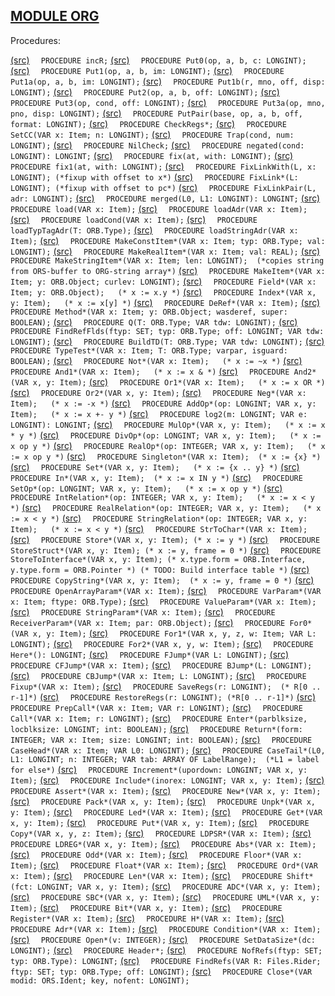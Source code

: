 
## [MODULE ORG](https://github.com/io-core/Build/blob/main/ORG.Mod)

Procedures:

[(src)](https://github.com/io-core/Build/blob/main/ORG.Mod#L67) `  PROCEDURE incR;`
[(src)](https://github.com/io-core/Build/blob/main/ORG.Mod#L72) `  PROCEDURE Put0(op, a, b, c: LONGINT);`
[(src)](https://github.com/io-core/Build/blob/main/ORG.Mod#L77) `  PROCEDURE Put1(op, a, b, im: LONGINT);`
[(src)](https://github.com/io-core/Build/blob/main/ORG.Mod#L83) `  PROCEDURE Put1a(op, a, b, im: LONGINT);`
[(src)](https://github.com/io-core/Build/blob/main/ORG.Mod#L99) `  PROCEDURE Put1b(r, mno, off, disp: LONGINT);`
[(src)](https://github.com/io-core/Build/blob/main/ORG.Mod#L104) `  PROCEDURE Put2(op, a, b, off: LONGINT);`
[(src)](https://github.com/io-core/Build/blob/main/ORG.Mod#L109) `  PROCEDURE Put3(op, cond, off: LONGINT);`
[(src)](https://github.com/io-core/Build/blob/main/ORG.Mod#L114) `  PROCEDURE Put3a(op, mno, pno, disp: LONGINT);`
[(src)](https://github.com/io-core/Build/blob/main/ORG.Mod#L119) `  PROCEDURE PutPair(base, op, a, b, off, format: LONGINT);`
[(src)](https://github.com/io-core/Build/blob/main/ORG.Mod#L131) `  PROCEDURE CheckRegs*;`
[(src)](https://github.com/io-core/Build/blob/main/ORG.Mod#L138) `  PROCEDURE SetCC(VAR x: Item; n: LONGINT);`
[(src)](https://github.com/io-core/Build/blob/main/ORG.Mod#L142) `  PROCEDURE Trap(cond, num: LONGINT);`
[(src)](https://github.com/io-core/Build/blob/main/ORG.Mod#L146) `  PROCEDURE NilCheck;`
[(src)](https://github.com/io-core/Build/blob/main/ORG.Mod#L152) `  PROCEDURE negated(cond: LONGINT): LONGINT;`
[(src)](https://github.com/io-core/Build/blob/main/ORG.Mod#L158) `  PROCEDURE fix(at, with: LONGINT);`
[(src)](https://github.com/io-core/Build/blob/main/ORG.Mod#L163) `  PROCEDURE fix1(at, with: LONGINT);`
[(src)](https://github.com/io-core/Build/blob/main/ORG.Mod#L170) `  PROCEDURE FixLinkWith(L, x: LONGINT); (*fixup with offset to x*)`
[(src)](https://github.com/io-core/Build/blob/main/ORG.Mod#L183) `  PROCEDURE FixLink*(L: LONGINT); (*fixup with offset to pc*)`
[(src)](https://github.com/io-core/Build/blob/main/ORG.Mod#L187) `  PROCEDURE FixLinkPair(L, adr: LONGINT);`
[(src)](https://github.com/io-core/Build/blob/main/ORG.Mod#L198) `  PROCEDURE merged(L0, L1: LONGINT): LONGINT;`
[(src)](https://github.com/io-core/Build/blob/main/ORG.Mod#L210) `  PROCEDURE load(VAR x: Item);`
[(src)](https://github.com/io-core/Build/blob/main/ORG.Mod#L239) `  PROCEDURE loadAdr(VAR x: Item);`
[(src)](https://github.com/io-core/Build/blob/main/ORG.Mod#L254) `  PROCEDURE loadCond(VAR x: Item);`
[(src)](https://github.com/io-core/Build/blob/main/ORG.Mod#L269) `  PROCEDURE loadTypTagAdr(T: ORB.Type);`
[(src)](https://github.com/io-core/Build/blob/main/ORG.Mod#L277) `  PROCEDURE loadStringAdr(VAR x: Item);`
[(src)](https://github.com/io-core/Build/blob/main/ORG.Mod#L285) `  PROCEDURE MakeConstItem*(VAR x: Item; typ: ORB.Type; val: LONGINT);`
[(src)](https://github.com/io-core/Build/blob/main/ORG.Mod#L289) `  PROCEDURE MakeRealItem*(VAR x: Item; val: REAL);`
[(src)](https://github.com/io-core/Build/blob/main/ORG.Mod#L293) `  PROCEDURE MakeStringItem*(VAR x: Item; len: LONGINT);  (*copies string from ORS-buffer to ORG-string array*)`
[(src)](https://github.com/io-core/Build/blob/main/ORG.Mod#L303) `  PROCEDURE MakeItem*(VAR x: Item; y: ORB.Object; curlev: LONGINT);`
[(src)](https://github.com/io-core/Build/blob/main/ORG.Mod#L314) `  PROCEDURE Field*(VAR x: Item; y: ORB.Object);   (* x := x.y *)`
[(src)](https://github.com/io-core/Build/blob/main/ORG.Mod#L325) `  PROCEDURE Index*(VAR x, y: Item);   (* x := x[y] *)`
[(src)](https://github.com/io-core/Build/blob/main/ORG.Mod#L360) `  PROCEDURE DeRef*(VAR x: Item);`
[(src)](https://github.com/io-core/Build/blob/main/ORG.Mod#L374) `  PROCEDURE Method*(VAR x: Item; y: ORB.Object; wasderef, super: BOOLEAN);`
[(src)](https://github.com/io-core/Build/blob/main/ORG.Mod#L382) `  PROCEDURE Q(T: ORB.Type; VAR tdw: LONGINT);`
[(src)](https://github.com/io-core/Build/blob/main/ORG.Mod#L390) `  PROCEDURE FindRefFlds(ftyp: SET; typ: ORB.Type; off: LONGINT; VAR tdw: LONGINT);`
[(src)](https://github.com/io-core/Build/blob/main/ORG.Mod#L401) `  PROCEDURE BuildTD(T: ORB.Type; VAR tdw: LONGINT);`
[(src)](https://github.com/io-core/Build/blob/main/ORG.Mod#L435) `  PROCEDURE TypeTest*(VAR x: Item; T: ORB.Type; varpar, isguard: BOOLEAN);`
[(src)](https://github.com/io-core/Build/blob/main/ORG.Mod#L461) `  PROCEDURE Not*(VAR x: Item);   (* x := ~x *)`
[(src)](https://github.com/io-core/Build/blob/main/ORG.Mod#L466) `  PROCEDURE And1*(VAR x: Item);   (* x := x & *)`
[(src)](https://github.com/io-core/Build/blob/main/ORG.Mod#L470) `  PROCEDURE And2*(VAR x, y: Item);`
[(src)](https://github.com/io-core/Build/blob/main/ORG.Mod#L474) `  PROCEDURE Or1*(VAR x: Item);   (* x := x OR *)`
[(src)](https://github.com/io-core/Build/blob/main/ORG.Mod#L478) `  PROCEDURE Or2*(VAR x, y: Item);`
[(src)](https://github.com/io-core/Build/blob/main/ORG.Mod#L484) `  PROCEDURE Neg*(VAR x: Item);   (* x := -x *)`
[(src)](https://github.com/io-core/Build/blob/main/ORG.Mod#L501) `  PROCEDURE AddOp*(op: LONGINT; VAR x, y: Item);   (* x := x +- y *)`
[(src)](https://github.com/io-core/Build/blob/main/ORG.Mod#L518) `  PROCEDURE log2(m: LONGINT; VAR e: LONGINT): LONGINT;`
[(src)](https://github.com/io-core/Build/blob/main/ORG.Mod#L524) `  PROCEDURE MulOp*(VAR x, y: Item);   (* x := x * y *)`
[(src)](https://github.com/io-core/Build/blob/main/ORG.Mod#L536) `  PROCEDURE DivOp*(op: LONGINT; VAR x, y: Item);   (* x := x op y *)`
[(src)](https://github.com/io-core/Build/blob/main/ORG.Mod#L565) `  PROCEDURE RealOp*(op: INTEGER; VAR x, y: Item);   (* x := x op y *)`
[(src)](https://github.com/io-core/Build/blob/main/ORG.Mod#L577) `  PROCEDURE Singleton*(VAR x: Item);  (* x := {x} *)`
[(src)](https://github.com/io-core/Build/blob/main/ORG.Mod#L584) `  PROCEDURE Set*(VAR x, y: Item);   (* x := {x .. y} *)`
[(src)](https://github.com/io-core/Build/blob/main/ORG.Mod#L604) `  PROCEDURE In*(VAR x, y: Item);  (* x := x IN y *)`
[(src)](https://github.com/io-core/Build/blob/main/ORG.Mod#L612) `  PROCEDURE SetOp*(op: LONGINT; VAR x, y: Item);   (* x := x op y *)`
[(src)](https://github.com/io-core/Build/blob/main/ORG.Mod#L642) `  PROCEDURE IntRelation*(op: INTEGER; VAR x, y: Item);   (* x := x < y *)`
[(src)](https://github.com/io-core/Build/blob/main/ORG.Mod#L655) `  PROCEDURE RealRelation*(op: INTEGER; VAR x, y: Item);   (* x := x < y *)`
[(src)](https://github.com/io-core/Build/blob/main/ORG.Mod#L663) `  PROCEDURE StringRelation*(op: INTEGER; VAR x, y: Item);   (* x := x < y *)`
[(src)](https://github.com/io-core/Build/blob/main/ORG.Mod#L677) `  PROCEDURE StrToChar*(VAR x: Item);`
[(src)](https://github.com/io-core/Build/blob/main/ORG.Mod#L681) `  PROCEDURE Store*(VAR x, y: Item); (* x := y *)`
[(src)](https://github.com/io-core/Build/blob/main/ORG.Mod#L694) `  PROCEDURE StoreStruct*(VAR x, y: Item); (* x := y, frame = 0 *)`
[(src)](https://github.com/io-core/Build/blob/main/ORG.Mod#L723) `  PROCEDURE StoreToInterface*(VAR x, y: Item); (* x.type.form = ORB.Interface, y.type.form = ORB.Pointer *) (* TODO: Build interface table *)`
[(src)](https://github.com/io-core/Build/blob/main/ORG.Mod#L736) `  PROCEDURE CopyString*(VAR x, y: Item);  (* x := y, frame = 0 *) `
[(src)](https://github.com/io-core/Build/blob/main/ORG.Mod#L753) `  PROCEDURE OpenArrayParam*(VAR x: Item);`
[(src)](https://github.com/io-core/Build/blob/main/ORG.Mod#L762) `  PROCEDURE VarParam*(VAR x: Item; ftype: ORB.Type);`
[(src)](https://github.com/io-core/Build/blob/main/ORG.Mod#L776) `  PROCEDURE ValueParam*(VAR x: Item);`
[(src)](https://github.com/io-core/Build/blob/main/ORG.Mod#L780) `  PROCEDURE StringParam*(VAR x: Item);`
[(src)](https://github.com/io-core/Build/blob/main/ORG.Mod#L784) `  PROCEDURE ReceiverParam*(VAR x: Item; par: ORB.Object);`
[(src)](https://github.com/io-core/Build/blob/main/ORG.Mod#L793) `  PROCEDURE For0*(VAR x, y: Item);`
[(src)](https://github.com/io-core/Build/blob/main/ORG.Mod#L797) `  PROCEDURE For1*(VAR x, y, z, w: Item; VAR L: LONGINT);`
[(src)](https://github.com/io-core/Build/blob/main/ORG.Mod#L810) `  PROCEDURE For2*(VAR x, y, w: Item);`
[(src)](https://github.com/io-core/Build/blob/main/ORG.Mod#L816) `  PROCEDURE Here*(): LONGINT;`
[(src)](https://github.com/io-core/Build/blob/main/ORG.Mod#L820) `  PROCEDURE FJump*(VAR L: LONGINT);`
[(src)](https://github.com/io-core/Build/blob/main/ORG.Mod#L824) `  PROCEDURE CFJump*(VAR x: Item);`
[(src)](https://github.com/io-core/Build/blob/main/ORG.Mod#L828) `  PROCEDURE BJump*(L: LONGINT);`
[(src)](https://github.com/io-core/Build/blob/main/ORG.Mod#L832) `  PROCEDURE CBJump*(VAR x: Item; L: LONGINT);`
[(src)](https://github.com/io-core/Build/blob/main/ORG.Mod#L836) `  PROCEDURE Fixup*(VAR x: Item);`
[(src)](https://github.com/io-core/Build/blob/main/ORG.Mod#L840) `  PROCEDURE SaveRegs(r: LONGINT);  (* R[0 .. r-1]*)`
[(src)](https://github.com/io-core/Build/blob/main/ORG.Mod#L847) `  PROCEDURE RestoreRegs(r: LONGINT); (*R[0 .. r-1]*)`
[(src)](https://github.com/io-core/Build/blob/main/ORG.Mod#L854) `  PROCEDURE PrepCall*(VAR x: Item; VAR r: LONGINT);`
[(src)](https://github.com/io-core/Build/blob/main/ORG.Mod#L861) `  PROCEDURE Call*(VAR x: Item; r: LONGINT);`
[(src)](https://github.com/io-core/Build/blob/main/ORG.Mod#L891) `  PROCEDURE Enter*(parblksize, locblksize: LONGINT; int: BOOLEAN);`
[(src)](https://github.com/io-core/Build/blob/main/ORG.Mod#L905) `  PROCEDURE Return*(form: INTEGER; VAR x: Item; size: LONGINT; int: BOOLEAN);`
[(src)](https://github.com/io-core/Build/blob/main/ORG.Mod#L919) `  PROCEDURE CaseHead*(VAR x: Item; VAR L0: LONGINT);`
[(src)](https://github.com/io-core/Build/blob/main/ORG.Mod#L929) `  PROCEDURE CaseTail*(L0, L1: LONGINT; n: INTEGER; VAR tab: ARRAY OF LabelRange);  (*L1 = label for else*)`
[(src)](https://github.com/io-core/Build/blob/main/ORG.Mod#L945) `  PROCEDURE Increment*(upordown: LONGINT; VAR x, y: Item);`
[(src)](https://github.com/io-core/Build/blob/main/ORG.Mod#L961) `  PROCEDURE Include*(inorex: LONGINT; VAR x, y: Item);`
[(src)](https://github.com/io-core/Build/blob/main/ORG.Mod#L971) `  PROCEDURE Assert*(VAR x: Item);`
[(src)](https://github.com/io-core/Build/blob/main/ORG.Mod#L980) `  PROCEDURE New*(VAR x, y: Item);`
[(src)](https://github.com/io-core/Build/blob/main/ORG.Mod#L1001) `  PROCEDURE Pack*(VAR x, y: Item);`
[(src)](https://github.com/io-core/Build/blob/main/ORG.Mod#L1007) `  PROCEDURE Unpk*(VAR x, y: Item);`
[(src)](https://github.com/io-core/Build/blob/main/ORG.Mod#L1014) `  PROCEDURE Led*(VAR x: Item);`
[(src)](https://github.com/io-core/Build/blob/main/ORG.Mod#L1018) `  PROCEDURE Get*(VAR x, y: Item);`
[(src)](https://github.com/io-core/Build/blob/main/ORG.Mod#L1022) `  PROCEDURE Put*(VAR x, y: Item);`
[(src)](https://github.com/io-core/Build/blob/main/ORG.Mod#L1026) `  PROCEDURE Copy*(VAR x, y, z: Item);`
[(src)](https://github.com/io-core/Build/blob/main/ORG.Mod#L1039) `  PROCEDURE LDPSR*(VAR x: Item);`
[(src)](https://github.com/io-core/Build/blob/main/ORG.Mod#L1043) `  PROCEDURE LDREG*(VAR x, y: Item);`
[(src)](https://github.com/io-core/Build/blob/main/ORG.Mod#L1052) `  PROCEDURE Abs*(VAR x: Item);`
[(src)](https://github.com/io-core/Build/blob/main/ORG.Mod#L1062) `  PROCEDURE Odd*(VAR x: Item);`
[(src)](https://github.com/io-core/Build/blob/main/ORG.Mod#L1066) `  PROCEDURE Floor*(VAR x: Item);`
[(src)](https://github.com/io-core/Build/blob/main/ORG.Mod#L1070) `  PROCEDURE Float*(VAR x: Item);`
[(src)](https://github.com/io-core/Build/blob/main/ORG.Mod#L1074) `  PROCEDURE Ord*(VAR x: Item);`
[(src)](https://github.com/io-core/Build/blob/main/ORG.Mod#L1081) `  PROCEDURE Len*(VAR x: Item);`
[(src)](https://github.com/io-core/Build/blob/main/ORG.Mod#L1092) `  PROCEDURE Shift*(fct: LONGINT; VAR x, y: Item);`
[(src)](https://github.com/io-core/Build/blob/main/ORG.Mod#L1101) `  PROCEDURE ADC*(VAR x, y: Item);`
[(src)](https://github.com/io-core/Build/blob/main/ORG.Mod#L1105) `  PROCEDURE SBC*(VAR x, y: Item);`
[(src)](https://github.com/io-core/Build/blob/main/ORG.Mod#L1109) `  PROCEDURE UML*(VAR x, y: Item);`
[(src)](https://github.com/io-core/Build/blob/main/ORG.Mod#L1113) `  PROCEDURE Bit*(VAR x, y: Item);`
[(src)](https://github.com/io-core/Build/blob/main/ORG.Mod#L1121) `  PROCEDURE Register*(VAR x: Item);`
[(src)](https://github.com/io-core/Build/blob/main/ORG.Mod#L1126) `  PROCEDURE H*(VAR x: Item);`
[(src)](https://github.com/io-core/Build/blob/main/ORG.Mod#L1131) `  PROCEDURE Adr*(VAR x: Item);`
[(src)](https://github.com/io-core/Build/blob/main/ORG.Mod#L1140) `  PROCEDURE Condition*(VAR x: Item);`
[(src)](https://github.com/io-core/Build/blob/main/ORG.Mod#L1144) `  PROCEDURE Open*(v: INTEGER);`
[(src)](https://github.com/io-core/Build/blob/main/ORG.Mod#L1151) `  PROCEDURE SetDataSize*(dc: LONGINT);`
[(src)](https://github.com/io-core/Build/blob/main/ORG.Mod#L1155) `  PROCEDURE Header*;`
[(src)](https://github.com/io-core/Build/blob/main/ORG.Mod#L1162) `  PROCEDURE NofRefs(ftyp: SET; typ: ORB.Type): LONGINT;`
[(src)](https://github.com/io-core/Build/blob/main/ORG.Mod#L1174) `  PROCEDURE FindRefs(VAR R: Files.Rider; ftyp: SET; typ: ORB.Type; off: LONGINT);`
[(src)](https://github.com/io-core/Build/blob/main/ORG.Mod#L1185) `  PROCEDURE Close*(VAR modid: ORS.Ident; key, nofent: LONGINT);`
